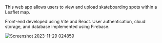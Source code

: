 This web app allows users to view and upload skateboarding spots within a Leaflet map.

Front-end developed using Vite and React. User authentication, cloud storage, and database implemented using Firebase.

![Screenshot 2023-11-29 024859](https://github.com/johnson4500/spot-seeker/assets/133929633/99396362-3817-40cb-84ba-8c20c4af9d0f)
